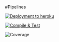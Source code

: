 #Pipelines

[![Deployment to heroku](https://github.com/andyswj/miniProject/actions/workflows/deploy.yaml/badge.svg)](https://github.com/andyswj/miniProject/actions/workflows/deploy.yaml)

[![Compile & Test](https://github.com/andyswj/miniProject/actions/workflows/main.yaml/badge.svg)](https://github.com/andyswj/miniProject/actions/workflows/main.yaml)

![Coverage](https://vttp.sgp1.digitaloceanspaces.com/coverage/miniproject/jacoco.svg)